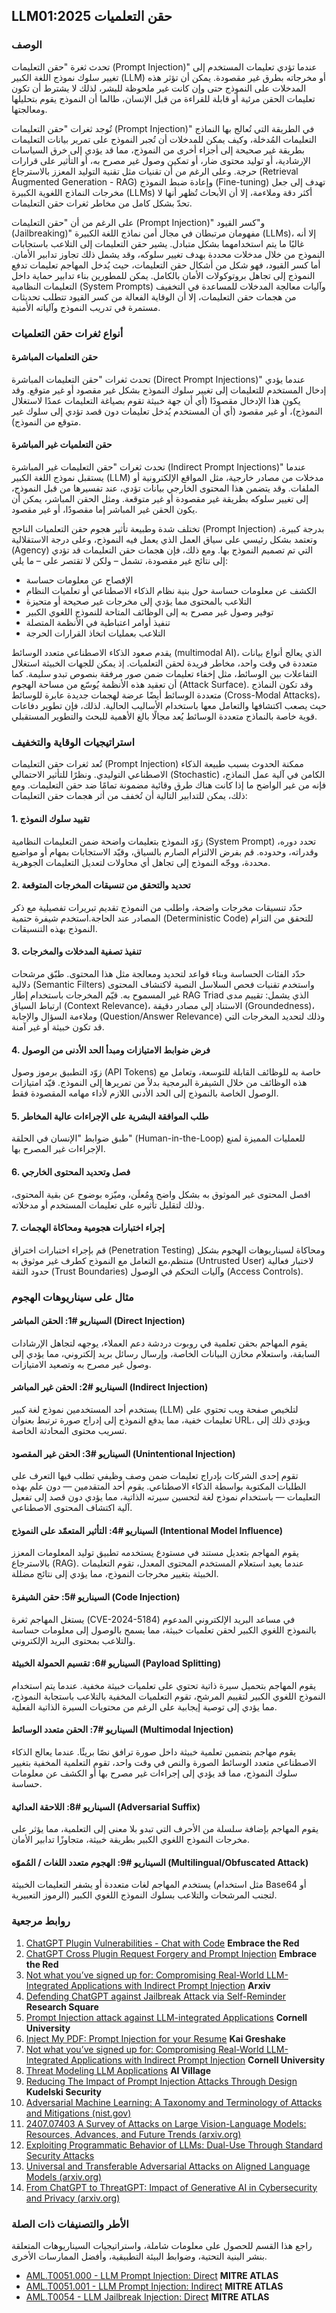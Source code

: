 ## LLM01:2025 حقن التعلميات

### الوصف

تحدث ثغرة "حقن التعليمات (Prompt Injection)" عندما تؤدي تعليمات المستخدم إلى تغيير سلوك نموذج اللغة الكبير (LLM) أو مخرجاته بطرق غير مقصودة. يمكن أن تؤثر هذه المدخلات على النموذج حتى وإن كانت غير ملحوظة للبشر، لذلك لا يشترط أن تكون تعليمات الحقن مرئية أو قابلة للقراءة من قبل الإنسان، طالما أن النموذج يقوم بتحليلها ومعالجتها.

تُوجد ثغرات "حقن التعليمات (Prompt Injection)" في الطريقة التي تُعالج بها النماذج التعليمات المُدخلة، وكيف يمكن للمدخلات أن تُجبر النموذج على تمرير بيانات التعليمات بطريقة غير صحيحة إلى أجزاء أخرى من النموذج، مما قد يؤدي إلى خرق السياسات الإرشادية، أو توليد محتوى ضار، أو تمكين وصول غير مصرح به، أو التأثير على قرارات حرجة. وعلى الرغم من أن تقنيات مثل تقنية التوليد المعزز بالاسترجاع (Retrieval Augmented Generation - RAG) وإعادة ضبط النموذج (Fine-tuning) تهدف إلى جعل مخرجات النماذج اللغوية الكبيرة (LLMs) أكثر دقة وملاءمة، إلا أن الأبحاث تُظهر أنها لا تحدّ بشكل كامل من مخاطر ثغرات حقن التعليمات.

على الرغم من أن "حقن التعليمات (Prompt Injection)" و"كسر القيود (Jailbreaking)" مفهومان مرتبطان في مجال أمن نماذج اللغة الكبيرة (LLMs)، إلا أنه غالبًا ما يتم استخدامهما بشكل متبادل. يشير حقن التعليمات إلى التلاعب باستجابات النموذج من خلال مدخلات محددة بهدف تغيير سلوكه، وقد يشمل ذلك تجاوز تدابير الأمان. أما كسر القيود، فهو شكل من أشكال حقن التعليمات، حيث يُدخل المهاجم تعليمات تدفع النموذج إلى تجاهل بروتوكولات الأمان بالكامل. يمكن للمطورين بناء تدابير حماية داخل التعليمات النظامية (System Prompts) وآليات معالجة المدخلات للمساعدة في التخفيف من هجمات حقن التعليمات، إلا أن الوقاية الفعالة من كسر القيود تتطلب تحديثات مستمرة في تدريب النموذج وآلياته الأمنية.

### أنواع ثغرات حقن التعلميات

#### حقن التعلميات المباشرة
تحدث ثغرات "حقن التعليمات المباشرة (Direct Prompt Injections)" عندما يؤدي إدخال المستخدم للتعليمات إلى تغيير سلوك النموذج بشكل غير مقصود أو غير متوقع. وقد يكون هذا الإدخال مقصودًا (أي أن جهة خبيثة تقوم بصياغة التعليمات عمدًا لاستغلال النموذج)، أو غير مقصود (أي أن المستخدم يُدخل تعليمات دون قصد تؤدي إلى سلوك غير متوقع من النموذج).

#### حقن التعلميات غير المباشرة
تحدث ثغرات "حقن التعليمات غير المباشرة (Indirect Prompt Injections)" عندما يستقبل نموذج اللغة الكبير (LLM) مدخلات من مصادر خارجية، مثل المواقع الإلكترونية أو الملفات. وقد يتضمن هذا المحتوى الخارجي بيانات تؤدي، عند تفسيرها من قبل النموذج، إلى تغيير سلوكه بطريقة غير مقصودة أو غير متوقعة. ومثل الحقن المباشر، يمكن أن يكون الحقن غير المباشر إما مقصودًا، أو غير مقصود.


تختلف شدة وطبيعة تأثير هجوم حقن التعلميات الناجح (Prompt Injection) بدرجة كبيرة، وتعتمد بشكل رئيسي على سياق العمل الذي يعمل فيه النموذج، وعلى درجة الاستقلالية (Agency) التي تم تصميم النموذج بها. ومع ذلك، فإن هجمات حقن التعليمات قد تؤدي إلى نتائج غير مقصودة، تشمل – ولكن لا تقتصر على – ما يلي:

- الإفصاح عن معلومات حساسة
- الكشف عن معلومات حساسة حول بنية نظام الذكاء الاصطناعي أو تعلميات النظام
- التلاعب بالمحتوى مما يؤدي إلى مخرجات غير صحيحة أو متحيزة
- توفير وصول غير مصرح به إلى الوظائف المتاحة للنموذج اللغوي الكبير
- تنفيذ أوامر اعتباطية في الأنظمة المتصلة
- التلاعب بعمليات اتخاذ القرارات الحرجة

يقدم صعود الذكاء الاصطناعي متعدد الوسائط (multimodal AI)، الذي يعالج أنواع بيانات متعددة في وقت واحد، مخاطر فريدة لحقن التعلميات. إذ يمكن للجهات الخبيثة استغلال التفاعلات بين الوسائط، مثل إخفاء تعليمات ضمن صور مرفقة بنصوص تبدو سليمة. كما أن تعقيد هذه الأنظمة يُوسّع من مساحة الهجوم (Attack Surface). وقد تكون النماذج متعددة الوسائط أيضًا عرضة لهجمات جديدة عابرة للوسائط (Cross-Modal Attacks)، حيث يصعب اكتشافها والتعامل معها باستخدام الأساليب الحالية. لذلك، فإن تطوير دفاعات قوية خاصة بالنماذج متعددة الوسائط يُعد مجالًا بالغ الأهمية للبحث والتطوير المستقبلي.

### استراتيجيات الوقاية والتخفيف

تُعد ثغرات حقن التعليمات (Prompt Injection) ممكنة الحدوث بسبب طبيعة الذكاء الاصطناعي التوليدي. ونظرًا للتأثير الاحتمالي (Stochastic) الكامن في آلية عمل النماذج، فإنه من غير الواضح ما إذا كانت هناك طرق وقائية مضمونة تمامًا ضد حقن التعليمات. ومع ذلك، يمكن للتدابير التالية أن تُخفف من أثر هجمات حقن التعليمات:

#### 1. تقييد سلوك النموذج
زوّد النموذج بتعليمات واضحة ضمن التعليمات النظامية (System Prompt) تحدد دوره، وقدراته، وحدوده. قم بفرض الالتزام الصارم بالسياق، وقيّد الاستجابات بمهام أو مواضيع محددة، ووجّه النموذج إلى تجاهل أي محاولات لتعديل التعليمات الجوهرية.
#### 2. تحديد والتحقق من تنسيقات المخرجات المتوقعة
حدّد تنسيقات مخرجات واضحة، واطلب من النموذج تقديم تبريرات تفصيلية مع ذكر المصادر عند الحاجة.استخدم شيفرة حتمية (Deterministic Code) للتحقق من التزام النموذج بهذه التنسيقات.
#### 3. تنفيذ تصفية المدخلات والمخرجات
حدّد الفئات الحساسة وبناء قواعد لتحديد ومعالجة مثل هذا المحتوى. طبّق مرشحات دلالية (Semantic Filters) واستخدم تقنيات فحص السلاسل النصية لاكتشاف المحتوى غير المسموح به. قيّم المخرجات باستخدام إطار RAG Triad الذي يشمل: تقييم مدى ارتباط السياق (Context Relevance)، الاستناد إلى مصادر دقيقة (Groundedness)، وملاءمة السؤال والإجابة (Question/Answer Relevance) وذلك لتحديد المخرجات التي قد تكون خبيثة أو غير آمنة.
#### 4. فرض ضوابط الامتيازات ومبدأ الحد الأدنى من الوصول
زوّد التطبيق برموز وصول (API Tokens) خاصة به للوظائف القابلة للتوسعة، وتعامل مع هذه الوظائف من خلال الشيفرة البرمجية بدلاً من تمريرها إلى النموذج.
قيّد امتيازات الوصول الخاصة بالنموذج إلى الحد الأدنى اللازم لأداء مهامه المقصودة فقط.
#### 5. طلب الموافقة البشرية على الإجراءات عالية المخاطر
طبق ضوابط "الإنسان في الحلقة" (Human-in-the-Loop) للعمليات المميزة لمنع الإجراءات غير المصرح بها.
#### 6. فصل وتحديد المحتوى الخارجي
افصل المحتوى غير الموثوق به بشكل واضح ومُعلَن، وميّزه بوضوح عن بقية المحتوى، وذلك لتقليل تأثيره على تعليمات المستخدم أو مدخلاته.
#### 7. إجراء اختبارات هجومية ومحاكاة الهجمات
قم بإجراء اختبارات اختراق (Penetration Testing) ومحاكاة لسيناريوهات الهجوم بشكل منتظم،مع التعامل مع النموذج كطرف غير موثوق به (Untrusted User) لاختبار فعالية حدود الثقة (Trust Boundaries) وآليات التحكم في الوصول (Access Controls).
### مثال على سيناريوهات الهجوم

#### السيناريو #1: الحقن المباشر (Direct Injection)
يقوم المهاجم بحقن تعلمية في روبوت دردشة دعم العملاء، يوجهه لتجاهل الإرشادات السابقة، واستعلام مخازن البيانات الخاصة، وإرسال رسائل بريد إلكتروني، مما يؤدي إلى وصول غير مصرح به وتصعيد الامتيازات.
#### السيناريو #2: الحقن غير المباشر (Indirect Injection)
يستخدم أحد المستخدمين نموذج لغة كبير (LLM) لتلخيص صفحة ويب تحتوي على تعليمات خفية، مما يدفع النموذج إلى إدراج صورة ترتبط بعنوان URL، ويؤدي ذلك إلى تسريب محتوى المحادثة الخاصة.
#### السيناريو #3: الحقن غير المقصود (Unintentional Injection)
تقوم إحدى الشركات بإدراج تعليمات ضمن وصف وظيفي تطلب فيها التعرف على الطلبات المكتوبة بواسطة الذكاء الاصطناعي. يقوم أحد المتقدمين — دون علم بهذه التعليمات — باستخدام نموذج لغة لتحسين سيرته الذاتية، مما يؤدي دون قصد إلى تفعيل آلية اكتشاف المحتوى الاصطناعي.
#### السيناريو #4: التأثير المتعمّد على النموذج (Intentional Model Influence)
يقوم المهاجم بتعديل مستند في مستودع يستخدمه تطبيق توليد المعلومات المعزز بالاسترجاع (RAG). عندما يعيد استعلام المستخدم المحتوى المعدل، تقوم التعليمات الخبيثة بتغيير مخرجات النموذج، مما يؤدي إلى نتائج مضللة.
#### السيناريو #5: حقن الشيفرة (Code Injection)
يستغل المهاجم ثغرة (CVE-2024-5184) في مساعد البريد الإلكتروني المدعوم بالنموذج اللغوي الكبير لحقن تعلميات خبيثة، مما يسمح بالوصول إلى معلومات حساسة والتلاعب بمحتوى البريد الإلكتروني.
#### السيناريو #6: تقسيم الحمولة الخبيثة (Payload Splitting)
يقوم المهاجم بتحميل سيرة ذاتية تحتوي على تعلميات خبيثة مخفية. عندما يتم استخدام النموذج اللغوي الكبير لتقييم المرشح، تقوم التعلميات المخفية بالتلاعب باستجابة النموذج، مما يؤدي إلى توصية إيجابية على الرغم من محتويات السيرة الذاتية الفعلية.
#### السيناريو #7: الحقن متعدد الوسائط (Multimodal Injection)
يقوم مهاجم بتضمين تعلمية خبيثة داخل صورة ترافق نصًا بريئًا. عندما يعالج الذكاء الاصطناعي متعدد الوسائط الصورة والنص في وقت واحد، تقوم التعلمية المخفية بتغيير سلوك النموذج، مما قد يؤدي إلى إجراءات غير مصرح بها أو الكشف عن معلومات حساسة.
#### السيناريو #8: اللاحقة العدائية (Adversarial Suffix)
يقوم المهاجم بإضافة سلسلة من الأحرف التي تبدو بلا معنى إلى التعلمية، مما يؤثر على مخرجات النموذج اللغوي الكبير بطريقة خبيثة، متجاوزًا تدابير الأمان.
#### السيناريو #9: الهجوم متعدد اللغات / المُموّه (Multilingual/Obfuscated Attack)
يستخدم المهاجم لغات متعددة أو يشفر التعليمات الخبيثة (مثل استخدام Base64 أو الرموز التعبيرية) لتجنب المرشحات والتلاعب بسلوك النموذج اللغوي الكبير.

### روابط مرجعية

1. [ChatGPT Plugin Vulnerabilities - Chat with Code](https://embracethered.com/blog/posts/2023/chatgpt-plugin-vulns-chat-with-code/) **Embrace the Red**
2. [ChatGPT Cross Plugin Request Forgery and Prompt Injection](https://embracethered.com/blog/posts/2023/chatgpt-cross-plugin-request-forgery-and-prompt-injection./) **Embrace the Red**
3. [Not what you’ve signed up for: Compromising Real-World LLM-Integrated Applications with Indirect Prompt Injection](https://arxiv.org/pdf/2302.12173.pdf) **Arxiv**
4. [Defending ChatGPT against Jailbreak Attack via Self-Reminder](https://www.researchsquare.com/article/rs-2873090/v1) **Research Square**
5. [Prompt Injection attack against LLM-integrated Applications](https://arxiv.org/abs/2306.05499) **Cornell University**
6. [Inject My PDF: Prompt Injection for your Resume](https://kai-greshake.de/posts/inject-my-pdf) **Kai Greshake**
8. [Not what you’ve signed up for: Compromising Real-World LLM-Integrated Applications with Indirect Prompt Injection](https://arxiv.org/pdf/2302.12173.pdf) **Cornell University**
9. [Threat Modeling LLM Applications](https://aivillage.org/large%20language%20models/threat-modeling-llm/) **AI Village**
10. [Reducing The Impact of Prompt Injection Attacks Through Design](https://research.kudelskisecurity.com/2023/05/25/reducing-the-impact-of-prompt-injection-attacks-through-design/) **Kudelski Security**
11. [Adversarial Machine Learning: A Taxonomy and Terminology of Attacks and Mitigations (nist.gov)](https://nvlpubs.nist.gov/nistpubs/ai/NIST.AI.100-2e2023.pdf)
12. [2407.07403 A Survey of Attacks on Large Vision-Language Models: Resources, Advances, and Future Trends (arxiv.org)](https://arxiv.org/abs/2407.07403)
13. [Exploiting Programmatic Behavior of LLMs: Dual-Use Through Standard Security Attacks](https://ieeexplore.ieee.org/document/10579515)
14. [Universal and Transferable Adversarial Attacks on Aligned Language Models (arxiv.org)](https://arxiv.org/abs/2307.15043)
15. [From ChatGPT to ThreatGPT: Impact of Generative AI in Cybersecurity and Privacy (arxiv.org)](https://arxiv.org/abs/2307.00691)

### الأطر والتصنيفات ذات الصلة

راجع هذا القسم للحصول على معلومات شاملة، واستراتيجيات السيناريوهات المتعلقة بنشر البنية التحتية، وضوابط البيئة التطبيقية، وأفضل الممارسات الأخرى.
- [AML.T0051.000 - LLM Prompt Injection: Direct](https://atlas.mitre.org/techniques/AML.T0051.000) **MITRE ATLAS**
- [AML.T0051.001 - LLM Prompt Injection: Indirect](https://atlas.mitre.org/techniques/AML.T0051.001) **MITRE ATLAS**
- [AML.T0054 - LLM Jailbreak Injection: Direct](https://atlas.mitre.org/techniques/AML.T0054) **MITRE ATLAS**
